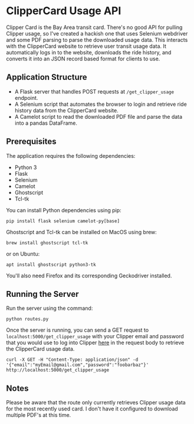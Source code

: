 # ClipperCard Usage API

Clipper Card is the Bay Area transit card. There's no good API for pulling Clipper usage, so I've created a hackish one that uses Selenium webdriver and some PDF parsing to parse the downloaded usage data. This interacts with the ClipperCard website to retrieve user transit usage data. It automatically logs in to the website, downloads the ride history, and converts it into an JSON record based format for clients to use.

## Application Structure

- A Flask server that handles POST requests at `/get_clipper_usage` endpoint.
- A Selenium script that automates the browser to login and retrieve ride history data from the ClipperCard website.
- A Camelot script to read the downloaded PDF file and parse the data into a pandas DataFrame.

## Prerequisites

The application requires the following dependencies:

- Python 3
- Flask
- Selenium
- Camelot
- Ghostscript
- Tcl-tk

You can install Python dependencies using pip:
```
pip install flask selenium camelot-py[base]
```

Ghostscript and Tcl-tk can be installed on MacOS using brew:
```
brew install ghostscript tcl-tk
```

or on Ubuntu:
```
apt install ghostscript python3-tk
```


You'll also need Firefox and its corresponding Geckodriver installed.

## Running the Server

Run the server using the command:
```
python routes.py
```

Once the server is running, you can send a GET request to `localhost:5000/get_clipper_usage` with your Clipper email and password that you would use to log into Clipper [here](https://www.clippercard.com/ClipperWeb/login.html) in the request body to retrieve the ClipperCard usage data. 

```
curl -X GET -H "Content-Type: application/json" -d '{"email":"myEmail@gmail.com","password":"foobarbaz"}' http://localhost:5000/get_clipper_usage
```

## Notes

Please be aware that the route only currently retrieves Clipper usage data for the most recently used card. I don't have it configured to download multiple PDF's at this time.
